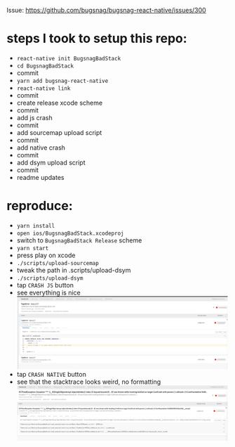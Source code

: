 Issue: https://github.com/bugsnag/bugsnag-react-native/issues/300

# steps I took to setup this repo:
- `react-native init BugsnagBadStack`
- `cd BugsnagBadStack`
- commit
- `yarn add bugsnag-react-native`
- `react-native link`
- commit
- create release xcode scheme
- commit
- add js crash
- commit
- add sourcemap upload script
- commit
- add native crash
- commit
- add dsym upload script
- commit
- readme updates


# reproduce:
- `yarn install`
- `open ios/BugsnagBadStack.xcodeproj`
- switch to `BugsnagBadStack Release` scheme
- `yarn start`
- press play on xcode
- `./scripts/upload-sourcemap`
- tweak the path in .scripts/upload-dsym
- `./scripts/upload-dsym`
- tap `CRASH JS` button
- see everything is nice
![crash-js](crash-js.png)
- tap `CRASH NATIVE` button
- see that the stacktrace looks weird, no formatting
![crash-native](crash-native.png)
